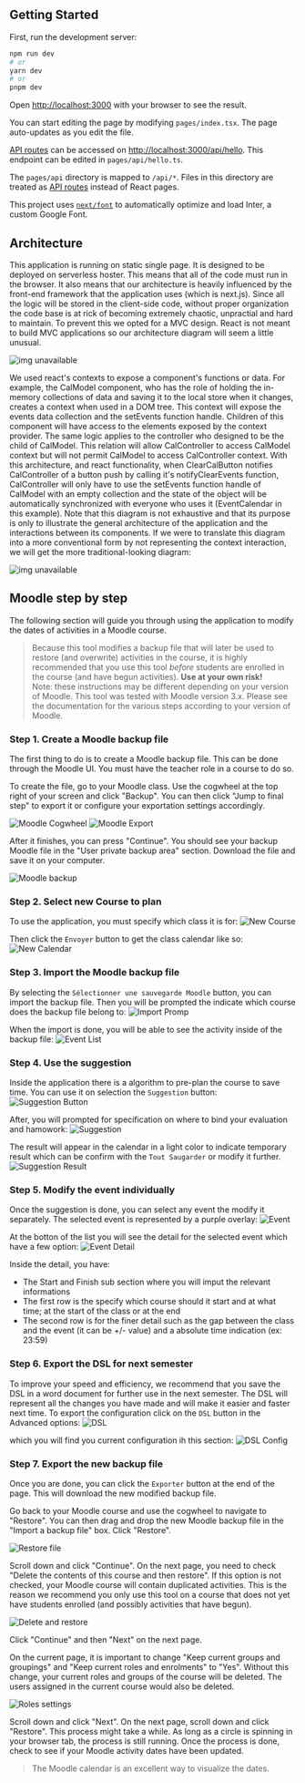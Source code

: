 

## Getting Started


First, run the development server:

```bash
npm run dev
# or
yarn dev
# or
pnpm dev
```

Open [http://localhost:3000](http://localhost:3000) with your browser to see the result.

You can start editing the page by modifying `pages/index.tsx`. The page auto-updates as you edit the file.

[API routes](https://nextjs.org/docs/api-routes/introduction) can be accessed on [http://localhost:3000/api/hello](http://localhost:3000/api/hello). This endpoint can be edited in `pages/api/hello.ts`.

The `pages/api` directory is mapped to `/api/*`. Files in this directory are treated as [API routes](https://nextjs.org/docs/api-routes/introduction) instead of React pages.

This project uses [`next/font`](https://nextjs.org/docs/basic-features/font-optimization) to automatically optimize and load Inter, a custom Google Font.
## Architecture
This application is running on static single page. It is designed to be deployed on serverless hoster. This means that all of the code must run in the browser. It also means that our architecture is heavily influenced by the front-end framework that the application uses (which is next.js). Since all the logic will be stored in the client-side code, without proper organization the code base is at rick of becoming extremely chaotic, unpractial and hard to maintain. To prevent this we opted for a MVC design. React is not meant to build MVC applications so our architecture diagram will seem a little unusual.

![img unavailable](/docs/architecture/component_mvc.svg "General architecture diagram") 

We used react's contexts to expose a component's functions or data. For example, the CalModel component, who has the role of holding the in-memory collections of data and saving it to the local store when it changes, creates a context when used in a DOM tree. This context will expose the events data collection and the setEvents function handle. Children of this component will have access to the elements exposed by the context provider. The same logic applies to the controller who designed to be the child of CalModel. This relation will allow CalController to access CalModel context but will not permit CalModel to access CalController context. With this architecture, and react functionality, when ClearCalButton notifies CalController of a button push by calling it's notifyClearEvents function, CalController will only have to use the setEvents function handle of CalModel with an empty collection and the state of the object will be automatically synchronized with everyone who uses it (EventCalendar in this example). Note that this diagram is not exhaustive and that its purpose is only to illustrate the general architecture of the application and the interactions between its components. If we were to translate this diagram into a more conventional form by not representing the context interaction, we will get the more traditional-looking diagram: 

![img unavailable](/docs/architecture/translated_mvc.svg "General architecture diagram")

## Moodle step by step

The following section will guide you through using the application to modify the dates of activities in a Moodle course.

> Because this tool modifies a backup file that will later be used to restore (and overwrite) activities in the course, it is highly recommended that you use this tool *before* students are enrolled in the course (and have begun activities).
> **Use at your own risk!**  
> Note: these instructions may be different depending on your version of Moodle.
> This tool was tested with Moodle version 3.x.
> Please see the documentation for the various steps according to your version of Moodle.

### Step 1. Create a Moodle backup file

The first thing to do is to create a Moodle backup file.
This can be done through the Moodle UI.
You must have the teacher role in a course to do so.

To create the file, go to your Moodle class.
Use the cogwheel at the top right of your screen and click "Backup".
You can then click "Jump to final step" to export it or configure your exportation settings accordingly. 

![Moodle Cogwheel](images/cogwheel_moodle.png)
![Moodle Export](images/export_moodle.png)

After it finishes, you can press "Continue".
You should see your backup Moodle file in the "User private backup area" section.
Download the file and save it on your computer.

![Moodle backup](images/backup_file_moodle.png)

### Step 2. Select new Course to plan

To use the application, you must specify which class it is for:
![New Course](images/newcourse.png)

Then click the `Envoyer` button to get the class calendar like so:
![New Calendar](images/newcalendar.png)

### Step 3. Import the Moodle backup file

By selecting the `Sélectionner une sauvegarde Moodle` button, you can import the backup file.
Then you will be prompted the indicate which course does the backup file belong to:
![Import Promp](images/importpromp.png)

When the import is done, you will be able to see the activity inside of the backup file:
![Event List](images/eventlist.png)

### Step 4. Use the suggestion

Inside the application there is a algorithm to pre-plan the course to save time.
You can use it on selection the `Suggestion` button:
![Suggestion Button](images/suggestionbtn.png)

After, you will prompted for specification on where to bind your evaluation and hamowork:
![Suggestion](images/suggestion.png)

The result will appear in the calendar in a light color to indicate temporary result which can be confirm with the `Tout Saugarder` or modify it further.
![Suggestion Result](images/suggestionresult.png)

### Step 5. Modify the event individually

Once the suggestion is done, you can select any event the modify it separately. The selected event is represented by a purple overlay:
![Event](images/event.png)

At the botton of the list you will see the detail for the selected event which have a few option:
![Event Detail](images/eventdetail.png)

Inside the detail, you have:
- The Start and Finish sub section where you will imput the relevant informations
- The first row is the specify which course should it start and at what time; at the start of the class or at the end
- The second row is for the finer detail such as the gap between the class and the event (it can be +/- value) and a absolute time indication (ex: 23:59)

### Step 6. Export the DSL for next semester

To improve your speed and efficiency, we recommend that you save the DSL in a word document for further use in the next semester.
The DSL will represent all the changes you have made and will make it easier and faster next time.
To export the configuration click on the `DSL` button in the Advanced options:
![DSL](images/dsl.png)

which you will find you current configuration ih this section:
![DSL Config](images/dslconfig.png)

### Step 7. Export the new backup file 

Once you are done, you can click the `Exporter` button at the end of the page. 
This will download the new modified backup file.

Go back to your Moodle course and use the cogwheel to navigate to "Restore".
You can then drag and drop the new Moodle backup file in the "Import a backup file" box.
Click "Restore".

![Restore file](images/restore_moodle_file.png)

Scroll down and click "Continue".
On the next page, you need to check "Delete the contents of this course and then restore".
If this option is not checked, your Moodle course will contain duplicated activities.
This is the reason we recommend you only use this tool on a course that does not yet have students enrolled (and possibly activities that have begun).

![Delete and restore](images/delete_and_restore.png)

Click "Continue" and then "Next" on the next page.

On the current page, it is important to change "Keep current groups and groupings" and "Keep current roles and enrolments" to "Yes".
Without this change, your current roles and groups of the course will be deleted.
The users assigned in the current course would also be deleted.

![Roles settings](images/moodle_roles.png)

Scroll down and click "Next".
On the next page, scroll down and click "Restore".
This process might take a while.
As long as a circle is spinning in your browser tab, the process is still running.
Once the process is done, check to see if your Moodle activity dates have been updated.
> The Moodle calendar is an excellent way to visualize the dates.


